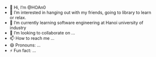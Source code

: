 - 👋 Hi, I’m @HOAn0
- 👀 I’m interested in hanging out with my friends, going to library to learn or relax.
- 🌱 I’m currently learning software engineering at Hanoi university of industry
- 💞️ I’m looking to collaborate on ...
- 📫 How to reach me ...
- 😄 Pronouns: ...
- ⚡ Fun fact: ...

<!---
HOAn0/HOAn0 is a ✨ special ✨ repository because its `README.md` (this file) appears on your GitHub profile.
You can click the Preview link to take a look at your changes.
--->
